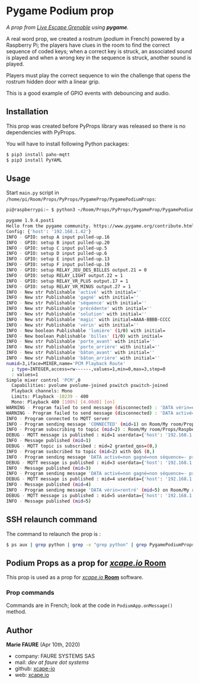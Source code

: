 ﻿# Pygame Podium prop
*A prop from <a href="https://www.live-escape.net/" target="_blank">Live Escape Grenoble</a> using **pygame**.*

A real word prop, we created a rostrum (*podium* in French) powered by a Raspberry Pi; the players have clues in the room to find the correct sequence of coded keys; when a correct key is struck, an associated sound is played and when a wrong key in the sequence is struck, another sound is played.

Players must play the correct sequence to win the challenge that opens the rostrum hidden door with a linear grip.

This is a good example of GPIO events with debouncing and audio.

## Installation
This prop was created before PyProps library was released so there is no dependencies with PyProps.

You will have to install following Python packages:
```bash
$ pip3 install paho-mqtt
$ pip3 install PyYAML
```

## Usage
Start `main.py` script in `/home/pi/Room/Props/PyProps/PygameProp/PygamePodiumProps`:

```bash
pi@raspberrypi:~ $ python3 ~/Room/Props/PyProps/PygameProp/PygamePodiumProps/main.py -s 192.168.1.42 -d

pygame 1.9.4.post1
Hello from the pygame community. https://www.pygame.org/contribute.html
Config: {'host': '192.168.1.42'}
INFO - GPIO: setup A input pulled-up.16
INFO - GPIO: setup B input pulled-up.20
INFO - GPIO: setup C input pulled-up.5
INFO - GPIO: setup D input pulled-up.6
INFO - GPIO: setup E input pulled-up.13
INFO - GPIO: setup F input pulled-up.19
INFO - GPIO: setup RELAY_JEU_DES_BILLES output.21 = 0
INFO - GPIO: setup RELAY_LIGHT output.22 = 1
INFO - GPIO: setup RELAY_VR_PLUS output.17 = 1
INFO - GPIO: setup RELAY_VR_MINUS output.27 = 1
INFO - New str Publishable 'activé' with initial=''
INFO - New str Publishable 'gagné' with initial=''
INFO - New str Publishable 'séquence' with initial=''
INFO - New str Publishable 'précédente' with initial=''
INFO - New str Publishable 'solution' with initial=''
INFO - New str Publishable 'magic' with initial=AAAA-BBBB-CCCC
INFO - New str Publishable 'vérin' with initial=''
INFO - New boolean Publishable 'lumière' (1/0) with initial=
INFO - New boolean Publishable 'billes' (1/0) with initial=
INFO - New str Publishable 'porte_avant' with initial=''
INFO - New str Publishable 'porte_arrière' with initial=''
INFO - New str Publishable 'bâton_avant' with initial=''
INFO - New str Publishable 'bâton_arrière' with initial=''
numid=3,iface=MIXER,name='PCM Playback Route'
  ; type=INTEGER,access=rw------,values=1,min=0,max=3,step=0
  : values=1
Simple mixer control 'PCM',0
  Capabilities: pvolume pvolume-joined pswitch pswitch-joined
  Playback channels: Mono
  Limits: Playback -10239 - 400
  Mono: Playback 400 [100%] [4.00dB] [on]
WARNING - Program failed to send message (disconnected) : 'DATA vérin=en rentrée'
WARNING - Program failed to send message (disconnected) : 'DATA activé=non gagné=non séquence=- précédente=- solution=EDCA-EDAF-FBCE magic=AAAA-BBBB-CCCC vérin=en rentrée lumière=0 billes=0 porte_avant=3000 porte_arrière=4000 bâton_avant=6000 bâton_arrière=7000'
INFO - Program connected to MQTT server
INFO - Program sending message 'CONNECTED' (mid=1) on Room/My room/Props/Raspberry Podium/app-outbox
INFO - Program subscribing to topic (mid=2) : Room/My room/Props/Raspberry Podium/inbox
DEBUG - MQTT message is published : mid=1 userdata={'host': '192.168.1.42', 'port': 1883}
INFO - Message published (mid=1)
DEBUG - MQTT topic is subscribed : mid=2 granted_qos=(0,)
INFO - Program susbcribed to topic (mid=2) with QoS (0,)
INFO - Program sending message 'DATA activé=non gagné=non séquence=- précédente=- solution=EDCA-EDAF-FBCE magic=AAAA-BBBB-CCCC vérin=en rentrée lumière=0 billes=0 porte_avant=3000 porte_arrière=4000 bâton_avant=6000 bâton_arrière=7000' (mid=3) on Room/My room/Props/Raspberry Podium/app-outbox
DEBUG - MQTT message is published : mid=3 userdata={'host': '192.168.1.42', 'port': 1883}
INFO - Message published (mid=3)
INFO - Program sending message 'DATA activé=non gagné=non séquence=- précédente=- solution=EDCA-EDAF-FBCE magic=AAAA-BBBB-CCCC vérin=en rentrée lumière=0 billes=0 porte_avant=3000 porte_arrière=4000 bâton_avant=6000 bâton_arrière=7000' (mid=4) on Room/My room/Props/Raspberry Podium/app-outbox
DEBUG - MQTT message is published : mid=4 userdata={'host': '192.168.1.42', 'port': 1883}
INFO - Message published (mid=4)
INFO - Program sending message 'DATA vérin=rentré' (mid=5) on Room/My room/Props/Raspberry Podium/app-outbox
DEBUG - MQTT message is published : mid=5 userdata={'host': '192.168.1.42', 'port': 1883}
INFO - Message published (mid=5)

```


## SSH relaunch command
The command to relaunch the prop is :

```bash
$ ps aux | grep python | grep -v "grep python" | grep PygamePodiumProps/main.py | awk '{print $2}' | xargs kill -9 && screen -d -m python3 /home/pi/Room/Props/PyProps/PygameProp/PygamePodiumProps/main.py -s %BROKER%
```


## Podium Props as a prop for <a href="https://xcape.io/" target="_blank">*xcape.io* **Room**</a>
This prop is used as a prop for <a href="https://xcape.io/" target="_blank">*xcape.io* **Room**</a> software.

### Prop commands
Commands are in French; look at the code in `PodiumApp.onMessage()` method.


## Author

**Marie FAURE** (Apr 10th, 2020)
* company: FAURE SYSTEMS SAS
* mail: *dev at faure dot systems*
* github: <a href="https://github.com/xcape-io?tab=repositories" target="_blank">xcape-io</a>
* web: <a href="https://xcape.io/" target="_blank">xcape.io</a>